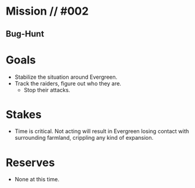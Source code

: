 # Mission // #002
## Bug-Hunt
# Goals
- Stabilize the situation around Evergreen.
- Track the raiders, figure out who they are.
  - Stop their attacks.

# Stakes
- Time is critical. Not acting will result in Evergreen losing contact with surrounding farmland, crippling any kind of expansion.

# Reserves
- None at this time.